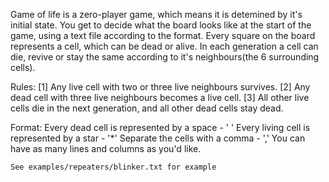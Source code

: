 Game of life is a zero-player game, which means it is detemined by it's initial state. You get to decide what the board looks like at the start of the game, using a text file according to the format.
Every square on the board represents a cell, which can be dead or alive. In each generation a cell can die, revive or stay the same according to it's neighbours(the 6 surrounding cells).

Rules:
    [1] Any live cell with two or three live neighbours survives.
    [2] Any dead cell with three live neighbours becomes a live cell.
    [3] All other live cells die in the next generation, and all other dead cells stay dead.

Format:
    Every dead cell is represented by a space - ' '
    Every living cell is represented by a star - '*'
    Separate the cells with a comma - ','
    You can have as many lines and columns as you'd like.

    See examples/repeaters/blinker.txt for example
